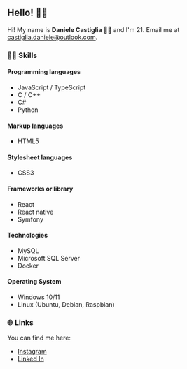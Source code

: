 ## Hello! 👋🏻

Hi! My name is **Daniele Castiglia** 🧑🏻‍ and I'm 21. Email me at [castiglia.daniele@outlook.com](email:castiglia.daniele@outlook.com).

### 💪🏻 Skills 

#### Programming languages

- JavaScript / TypeScript
- C / C++
- C#
- Python

#### Markup languages

- HTML5

#### Stylesheet languages

- CSS3

#### Frameworks or library

- React
- React native
- Symfony

#### Technologies

- MySQL
- Microsoft SQL Server
- Docker

#### Operating System

- Windows 10/11
- Linux (Ubuntu, Debian, Raspbian)

### 🌐 Links

You can find me here:

- [Instagram](https://www.instagram.com/deno.js/)
- [Linked In](https://www.linkedin.com/in/daniele-castiglia-867870205/)
